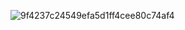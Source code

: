 ![9f4237c24549efa5d1ff4cee80c74af4](D:\workspace\nebois.github.io\图片测试\assets\9f4237c24549efa5d1ff4cee80c74af4.png)